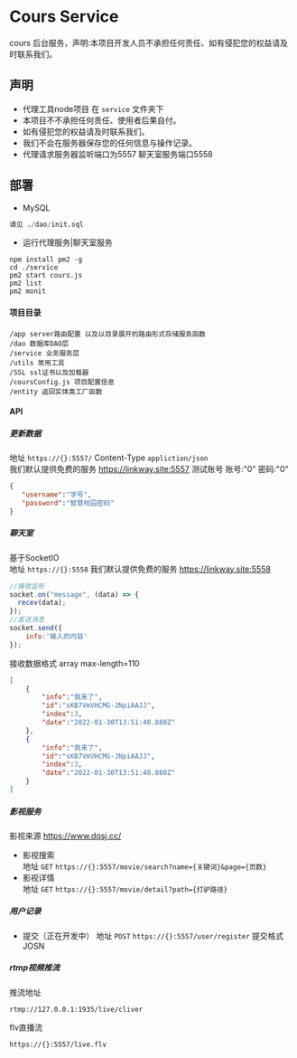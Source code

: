 # Cours Service  

cours 后台服务，声明:本项目开发人员不承担任何责任、如有侵犯您的权益请及时联系我们。

## 声明

* 代理工具node项目 在 `service` 文件夹下
* 本项目不不承担任何责任、使用者后果自付。  
* 如有侵犯您的权益请及时联系我们。
* 我们不会在服务器保存您的任何信息与操作记录。  
* 代理请求服务器监听端口为5557 聊天室服务端口5558  

## 部署  

* MySQL  

```sql
请见 ./dao/init.sql  
```

* 运行代理服务|聊天室服务

```shell
npm install pm2 -g  
cd ./service  
pm2 start cours.js  
pm2 list  
pm2 monit  
 ```
#### 项目目录

```text
/app server路由配置 以及以目录展开的路由形式存储服务函数
/dao 数据库DAO层
/service 业务服务层
/utils 常用工具
/SSL ssl证书以及加载器
/coursConfig.js 项目配置信息
/entity 返回实体类工厂函数
```

#### API  

##### 更新数据  

地址 `https://{}:5557/` Content-Type `appliction/json`  
我们默认提供免费的服务 <https://linkway.site:5557>
测试账号 账号:"0" 密码:"0"  

 ```json
{
    "username":"学号",
    "password":"智慧校园密码"
}
 ```  

##### 聊天室  

基于SocketIO  
地址 `https://{}:5558`
我们默认提供免费的服务 <https://linkway.site:5558>  

```javascript
//接收监听
socket.on("message", (data) => {
  recev(data);
});
//发送消息
socket.send({
    info:'输入的内容'
});
```

接收数据格式 array max-length=110  

```json
[
    {
        "info":"我来了",
        "id":"sKB7VmVHCMG-JNpiAAJJ",
        "index":3,
        "date":"2022-01-30T13:51:40.880Z"
    },
    {
        "info":"我来了",
        "id":"sKB7VmVHCMG-JNpiAAJJ",
        "index":3,
        "date":"2022-01-30T13:51:40.880Z"
    }
]
```

##### 影视服务  

影视来源 <https://www.dqsj.cc/>

* 影视搜索  
    地址 `GET` `https://{}:5557/movie/search?name={关键词}&page={页数}`
* 影视详情  
    地址 `GET` `https://{}:5557/movie/detail?path={打驴路径}`  

##### 用户记录

* 提交（正在开发中）
    地址 `POST` `https://{}:5557/user/register` 提交格式JOSN


##### rtmp视频推流  

推流地址  

```shell
rtmp://127.0.0.1:1935/live/cliver
```

flv直播流  

```shell
https://{}:5557/live.flv  
```

